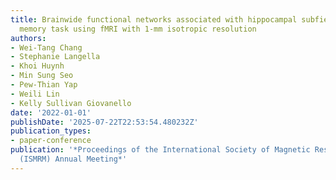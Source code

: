 ```yaml
---
title: Brainwide functional networks associated with hippocampal subfields during
  memory task using fMRI with 1-mm isotropic resolution
authors:
- Wei-Tang Chang
- Stephanie Langella
- Khoi Huynh
- Min Sung Seo
- Pew-Thian Yap
- Weili Lin
- Kelly Sullivan Giovanello
date: '2022-01-01'
publishDate: '2025-07-22T22:53:54.480232Z'
publication_types:
- paper-conference
publication: '*Proceedings of the International Society of Magnetic Resonance in Medicine
  (ISMRM) Annual Meeting*'
---
```


